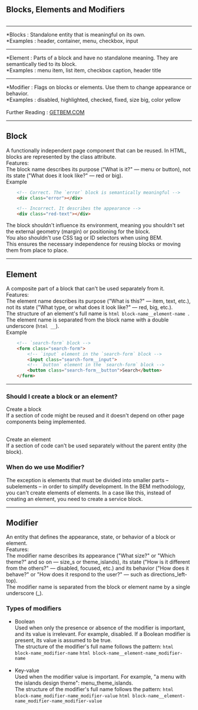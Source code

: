 
## Blocks, Elements and Modifiers

<img href="../images/block.png">

<hr/>

*Blocks : Standalone entity that is meaningful on its own. <br/>
*Examples : header, container, menu, checkbox, input<br/>

<hr/>

*Element : Parts of a block and have no standalone meaning. They are semantically tied to its block. <br/>
*Examples : menu item, list item, checkbox caption, header title<br/>

<hr/>

*Modifier : Flags on blocks or elements. Use them to change appearance or behavior. <br/>
*Examples : disabled, highlighted, checked, fixed, size big, color yellow<br/>
<br>
Further Reading : [GETBEM.COM](//http://getbem.com/introduction/)

<hr/>

## Block
A functionally independent page component that can be reused. In HTML, blocks are represented by the class attribute.<br/>
Features:<br/>
The block name describes its purpose ("What is it?" — menu or button), not its state ("What does it look like?" — red or big).<br/>
Example<br/>
```html 
    <!-- Correct. The `error` block is semantically meaningful -->
    <div class="error"></div>

    <!-- Incorrect. It describes the appearance -->
    <div class="red-text"></div>
```
The block shouldn't influence its environment, meaning you shouldn't set the external geometry (margin) or positioning for the block.<br/>
You also shouldn't use CSS tag or ID selectors when using BEM.<br/>
This ensures the necessary independence for reusing blocks or moving them from place to place.<br/>

<hr/>

## Element
A composite part of a block that can't be used separately from it.<br/>
Features:<br/>
The element name describes its purpose ("What is this?" — item, text, etc.), not its state ("What type, or what does it look like?" — red, big, etc.).<br/>
The structure of an element's full name is ```html block-name__element-name ```. The element name is separated from the block name with a double underscore (```html __```).<br/>
Example<br/>
```html
    <!-- `search-form` block -->
    <form class="search-form">
        <!-- `input` element in the `search-form` block -->
        <input class="search-form__input">
        <!-- `button` element in the `search-form` block -->
        <button class="search-form__button">Search</button>
    </form>
```

<hr/>

### Should I create a block or an element?
Create a block<br/>
If a section of code might be reused and it doesn't depend on other page components being implemented.<br/><br/>

Create an element<br/>
If a section of code can't be used separately without the parent entity (the block).<br/>

### When do we use Modifier?
The exception is elements that must be divided into smaller parts – subelements – in order to simplify development. In the BEM methodology, you can't create elements of elements. In a case like this, instead of creating an element, you need to create a service block.<br/>

<hr/>

## Modifier

An entity that defines the appearance, state, or behavior of a block or element.<br/>
Features:<br/>
The modifier name describes its appearance ("What size?" or "Which theme?" and so on — size_s or theme_islands), its state ("How is it different from the others?" — disabled, focused, etc.) and its behavior ("How does it behave?" or "How does it respond to the user?" — such as directions_left-top).<br/>
The modifier name is separated from the block or element name by a single underscore (_).<br/>

### Types of modifiers
* Boolean<br/>
Used when only the presence or absence of the modifier is important, and its value is irrelevant. For example, disabled. If a Boolean modifier is present, its value is assumed to be true.<br/>
The structure of the modifier's full name follows the pattern:
```html  block-name_modifier-name```
```html block-name__element-name_modifier-name```
<br/><br/>
* Key-value<br/>
Used when the modifier value is important. For example, "a menu with the islands design theme": menu_theme_islands.<br/>
The structure of the modifier's full name follows the pattern:
```html block-name_modifier-name_modifier-value```
```html block-name__element-name_modifier-name_modifier-value```
